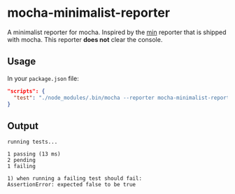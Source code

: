 # mocha-minimalist-reporter
A minimalist reporter for mocha. Inspired by the [min](https://github.com/mochajs/mocha/blob/master/lib/reporters/min.js) reporter that is shipped with mocha. This reporter __does not__ clear the console.

## Usage

In your `package.json` file:

```json
"scripts": {
  "test": "./node_modules/.bin/mocha --reporter mocha-minimalist-reporter ./**/*.specs.js"
}
```

## Output

```
running tests...

1 passing (13 ms)
2 pending
1 failing

1) when running a failing test should fail:
AssertionError: expected false to be true
```
